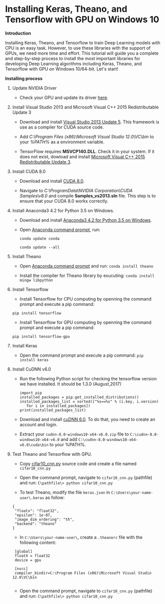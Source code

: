 # Installing Keras, Theano, and Tensorflow with GPU on Windows 10

**Introduction**

Installing Keras, Theano, and Tensorflow to train Deep Learning models with CPU is an easy task. However, to use these libraries with the support of GPUs, we need more time and effort. This tutorial will guide you a complete and step-by-step process to install the most important libraries for developing Deep Learning algorithms including Keras, Theano, and Tensorflow with GPU on Windows 10/64-bit. Let's start!

**Installing process**

1. Update NVIDIA Driver 

   * Check your GPU and update its driver [here](http://www.nvidia.com/Download/index.aspx).

2. Install Visual Studio 2013 and Microsoft Visual C++ 2015 Redistributable Update 3

   * Download and install [Visual Studio 2013 Update 5](https://go.microsoft.com/fwlink/?LinkId=532495). This framework is use as a          compiler for CUDA source code.
   
   * Add *C:\Program Files (x86)\Microsoft Visual Studio 12.0\VC\bin* to your *%PATH%* as a environment variable.
   
   * TensorFlow requires **MSVCP140.DLL**. Check it in your system. If it does not exist, dowload and install [Microsoft Visual C++ 2015 Redistributable Update 3](https://www.microsoft.com/en-us/download/details.aspx?id=53587). 
   
3. Install CUDA 8.0

   * Download and install [CUDA 8.0](https://developer.nvidia.com/cuda-downloads).
   
   * Navigate to *C:\ProgramData\NVIDIA Corporation\CUDA Samples\v8.0* and compile **Samples_vs2013.sln** file. This step is to ensure 
     that your CUDA 8.0 works correctly.
   
4. Install Anaconda3 4.2 for Python 3.5 on Windows.

   * Download and install [Anaconda3 4.2 for Python 3.5 on Windows](https://repo.continuum.io/archive/index.html).
   
   * Open [Anaconda command prompt](https://www.quora.com/How-do-I-start-the-anaconda-command-prompt), run: 
   
     ```conda update conda``` 
     
     ```conda update --all```
   
5. Install Theano

   * Open [Anaconda command prompt](https://www.quora.com/How-do-I-start-the-anaconda-command-prompt) and run: ```conda install theano```
   
   * Install the compiler for Theano library by exucuting: ```conda install mingw libpython```
   
6. Install Tensorflow

   * Install Tensorflow for CPU computing by openning the command prompt and execute a pip command: 
   
   ```pip install tensorflow```
   
   * Install Tensorflow for GPU computing by openning the command prompt and execute a pip command: 
   
   ```pip install tensorflow-gpu```
   
7. Install Keras

   * Open the command prompt and execute a pip command: ```pip install keras```
   
8. Install CuDNN v6.0

   * Run the following Python script for checking the tensorflow version we have installed. It should be 1.3.0 (August,2017)
     
     ```
     import pip
     installed_packages = pip.get_installed_distributions()
     installed_packages_list = sorted(["%s==%s" % (i.key, i.version)
        for i in installed_packages])
     print(installed_packages_list)
     
     ```
   
   * Download and install [cuDNN 6.0](https://developer.nvidia.com/cudnn). To do that, you need to create an account and login.
   
   * Extract your ```cudnn-8.0-windows10-x64-v6.0.zip``` file to ```C:\cudnn-8.0-windows10-x64-v6.0``` and add 
     ```C:\cudnn-8.0-windows10-x64-v6.0\cuda\bin``` to your %PATH%.
     
9. Test Theano and Tensorflow with GPU.

   * Copy [cifar10_cnn.py](https://github.com/fchollet/keras/blob/master/examples/cifar10_cnn.py) source code and create a file named        ```cifar10_cnn.py```
   
   * Open the command prompt, navigate to ```cifar10_cnn.py``` (pathfile) and run: 
   ```C\pathfile\> python cifar10_cnn.py```
   
   * To test Theano, modify the file ```keras.json``` in ```C:\Users\your-name-user\.keras``` as follow:
   ```
   {
    "floatx": "float32",
    "epsilon": 1e-07,
    "image_dim_ordering": "th",
    "backend": "theano"
   }
   
   ```
   * In ```C:\Users\your-name-user\```, create a ```.theanorc``` file with the following content:
   
   ```
    [global]
    floatX = float32
    device = gpu

    [nvcc]
    compiler_bindir=C:\Program Files (x86)\Microsoft Visual Studio 12.0\VC\bin
    
    ```
    
    * Open the command prompt, navigate to ```cifar10_cnn.py``` (pathfile) and run: 
    ```C\pathfile\> python cifar10_cnn.py```
    


   
   
   
   
   
   


  
  
  
   
   
   
   
   
   
   


   










